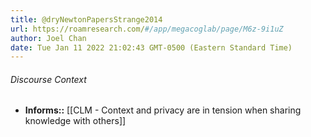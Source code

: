 ```yaml
---
title: @dryNewtonPapersStrange2014
url: https://roamresearch.com/#/app/megacoglab/page/M6z-9i1uZ
author: Joel Chan
date: Tue Jan 11 2022 21:02:43 GMT-0500 (Eastern Standard Time)
---
```




###### Discourse Context

- **Informs::** [[CLM - Context and privacy are in tension when sharing knowledge with others]]
